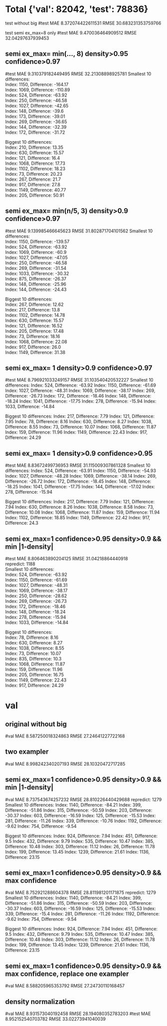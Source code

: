 # Total {'val': 82042, 'test': 78836}

test without big
#test MAE 8.372074422611531 RMSE 30.683231353759766

test semi ex_max=8 only
#test MAE 9.470036464909512 RMSE 32.04297637939453

## semi ex_max= min(..., 8) density>0.95 confidence>0.97

#test MAE 9.310379182449495 RMSE 32.21308898925781
Smallest 10 differences:  
Index: 1150, Difference: -164.17  
Index: 1069, Difference: -110.89  
Index: 524, Difference: -63.92  
Index: 250, Difference: -46.58  
Index: 1027, Difference: -42.65  
Index: 148, Difference: -39.6  
Index: 173, Difference: -39.01  
Index: 269, Difference: -36.65  
Index: 144, Difference: -32.39  
Index: 172, Difference: -31.72

Biggest 10 differences:  
Index: 210, Difference: 13.35  
Index: 630, Difference: 15.57  
Index: 121, Difference: 16.4  
Index: 1068, Difference: 17.73  
Index: 1102, Difference: 18.23  
Index: 73, Difference: 20.23  
Index: 267, Difference: 21.7  
Index: 917, Difference: 27.8  
Index: 1149, Difference: 40.77  
Index: 205, Difference: 50.91

## semi ex_max= min(n/5, 3) density>0.9 confidence>0.97

#test MAE 9.139985466645623 RMSE 31.802871704101562
Smallest 10 differences:  
Index: 1150, Difference: -139.57  
Index: 524, Difference: -63.92  
Index: 1069, Difference: -60.9  
Index: 1027, Difference: -47.05  
Index: 250, Difference: -46.58  
Index: 269, Difference: -31.54  
Index: 1033, Difference: -30.32  
Index: 875, Difference: -26.37  
Index: 148, Difference: -25.96  
Index: 144, Difference: -24.43

Biggest 10 differences:  
Index: 267, Difference: 12.62  
Index: 217, Difference: 13.8  
Index: 1102, Difference: 14.78  
Index: 630, Difference: 15.57  
Index: 121, Difference: 16.52  
Index: 205, Difference: 17.48  
Index: 73, Difference: 18.16  
Index: 1068, Difference: 22.08  
Index: 917, Difference: 26.0  
Index: 1149, Difference: 31.38

## semi ex_max= 1 density>0.9 confidence>0.97

#test MAE 8.796921033249157 RMSE 31.103540420532227
Smallest 10 differences:
Index: 524, Difference: -63.92
Index: 1150, Difference: -61.69
Index: 1027, Difference: -48.31
Index: 1069, Difference: -38.17
Index: 269, Difference: -26.73
Index: 172, Difference: -18.46
Index: 148, Difference: -18.24
Index: 1041, Difference: -17.75
Index: 278, Difference: -15.94
Index: 1033, Difference: -14.84

Biggest 10 differences:
Index: 217, Difference: 7.79
Index: 121, Difference: 7.95
Index: 78, Difference: 8.16
Index: 630, Difference: 8.27
Index: 1038, Difference: 8.55
Index: 73, Difference: 10.07
Index: 1068, Difference: 11.87
Index: 159, Difference: 11.96
Index: 1149, Difference: 22.43
Index: 917, Difference: 24.29

## semi ex_max= 1 density>0.9 confidence>0.95

#test MAE 8.83672499736953 RMSE 31.115009307861328
Smallest 10 differences:
Index: 524, Difference: -63.91
Index: 1150, Difference: -54.93
Index: 1027, Difference: -48.28
Index: 1069, Difference: -38.14
Index: 269, Difference: -26.72
Index: 172, Difference: -18.45
Index: 148, Difference: -18.25
Index: 1041, Difference: -17.75
Index: 144, Difference: -17.02
Index: 278, Difference: -15.94

Biggest 10 differences:
Index: 217, Difference: 7.79
Index: 121, Difference: 7.94
Index: 630, Difference: 8.26
Index: 1038, Difference: 8.58
Index: 73, Difference: 10.08
Index: 1068, Difference: 11.87
Index: 159, Difference: 11.94
Index: 1102, Difference: 18.85
Index: 1149, Difference: 22.42
Index: 917, Difference: 24.3

## semi ex_max=1 confidence>0.95 density>0.9 && min |1-density|

#test MAE 8.806463890204125 RMSE 31.04218864440918  
repredict: 1188  
Smallest 10 differences:  
Index: 524, Difference: -63.92  
Index: 1150, Difference: -61.69  
Index: 1027, Difference: -48.31  
Index: 1069, Difference: -38.17  
Index: 250, Difference: -28.62  
Index: 269, Difference: -26.73  
Index: 172, Difference: -18.46  
Index: 148, Difference: -18.24  
Index: 278, Difference: -15.94  
Index: 1033, Difference: -14.84

Biggest 10 differences:  
Index: 78, Difference: 8.16  
Index: 630, Difference: 8.27  
Index: 1038, Difference: 8.55  
Index: 73, Difference: 10.07  
Index: 835, Difference: 10.3  
Index: 1068, Difference: 11.87  
Index: 159, Difference: 11.96  
Index: 205, Difference: 16.75  
Index: 1149, Difference: 22.43  
Index: 917, Difference: 24.29

# val

## original without big

#val MAE 8.587250018324863 RMSE 27.24641227722168

## two exampler

#val MAE 8.998242340207193 RMSE 28.10320472717285

## semi ex_max=1 confidence>0.95 density>0.9 && min |1-density|

#val MAE 8.737543674257232 RMSE 28.810226440429688
repredict: 1279
Smallest 10 differences:
Index: 1140, Difference: -84.21
Index: 399, Difference: -51.86
Index: 315, Difference: -50.59
Index: 203, Difference: -30.37
Index: 603, Difference: -16.59
Index: 125, Difference: -15.53
Index: 281, Difference: -11.26
Index: 339, Difference: -10.76
Index: 1192, Difference: -9.62
Index: 754, Difference: -9.54

Biggest 10 differences:
Index: 924, Difference: 7.94
Index: 451, Difference: 9.5
Index: 432, Difference: 9.79
Index: 535, Difference: 10.47
Index: 385, Difference: 10.48
Index: 303, Difference: 11.12
Index: 26, Difference: 11.78
Index: 199, Difference: 13.45
Index: 1239, Difference: 21.61
Index: 1136, Difference: 23.15

## semi ex_max=1 confidence>0.95 density>0.9 && max confidence

#val MAE 8.752921288604378 RMSE 28.811981201171875
repredict: 1279
Smallest 10 differences:
Index: 1140, Difference: -84.21
Index: 399, Difference: -51.86
Index: 315, Difference: -50.59
Index: 203, Difference: -30.37
Index: 603, Difference: -16.59
Index: 125, Difference: -15.53
Index: 339, Difference: -15.4
Index: 281, Difference: -11.26
Index: 1192, Difference: -9.62
Index: 754, Difference: -9.54

Biggest 10 differences:
Index: 924, Difference: 7.94
Index: 451, Difference: 9.5
Index: 432, Difference: 9.79
Index: 535, Difference: 10.47
Index: 385, Difference: 10.48
Index: 303, Difference: 11.12
Index: 26, Difference: 11.78
Index: 199, Difference: 13.45
Index: 1239, Difference: 21.61
Index: 1136, Difference: 23.15

## semi ex_max=1 confidence>0.95 density>0.9 && max confidence, replace one exampler

#val MAE 8.588205965353792 RMSE 27.24730110168457

## density normalization

#val MAE 8.931573040192458 RMSE 28.194080352783203
#test MAE 8.952152540703782 RMSE 33.02273941040039
